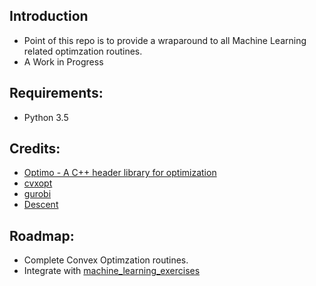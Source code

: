 ## Introduction
- Point of this repo is to provide a wraparound to all Machine Learning related optimzation routines.
- A Work in Progress

## Requirements:
- Python 3.5

## Credits:
- [Optimo - A C++ header library for optimization](http://vfragoso.com/doc/optimo/html/)
- [cvxopt](http://cvxopt.org/)
- [gurobi](http://www.gurobi.com/)
- [Descent](https://github.com/nirum/descent)

## Roadmap:
- Complete Convex Optimzation routines.
- Integrate with [machine_learning_exercises](https://github.com/neurohn/machine_learning_exercises)
